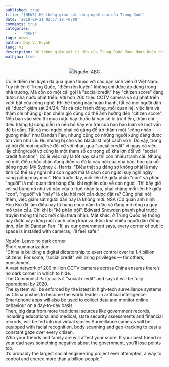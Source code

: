 ```yaml
---
published: true
title: "[NEWS] Hệ thống giám sát công nghệ cao của Trung Quốc"
date: '2018-09-21 02:57:18 +0700'
comments: true
categories: 
    -   "news"
tags: news
author: Duy V. Huynh
lang: VI
description: Hệ thống giám sát tỉ dân của Trung Quốc đang được hoàn thiện.
mathjax: true
---
```


<p align="center"> 
<img src="http://www.abc.net.au/news/image/10247520-3x2-940x627.jpg">Nguồn: ABC
</p>
Có lẽ điểm rèn luyện đã quá quen thuộc với các bạn sinh viên ở Việt Nam. Tuy nhiên ở Trung Quốc, "điểm rèn luyện" không chỉ được áp dụng trong nhà trường. Mà còn có một cái gọi là "social credit" hay "citizen score" đang được nhà nước phát triển. Với hơn 200 triệu CCTV camera và sự phát triển vượt bật của công nghệ. Khi hệ thống này hoàn thành, tất cả mọi người dân sẽ "được" giám sát 24/24. Tất cả các hành động, mối quan hệ, việc làm và thậm chí những gì bạn chém gió cũng có thể ảnh hưởng đến "citizen score". Nếu bạn vào siêu thị mua rượu hay thuốc lá bạn sẽ bị trừ điểm, thâm chí điều tương tự cũng diễn ra nếu bố hay em trai của bạn bàn luận về một vấn đề bị cấm. Tất cả mọi người phải cố gắng để trở thành một "công nhân gương mẫu" như Dandan Fan, nhưng cũng có những người xứng đáng được tôn vinh như Liu Hu nhưng bị cho vào blacklist một cách vô lí. Do vậy, trong xã hội đó mọi người sẽ đối xử với nhau qua "social credit" vì ngay cả việc lấy chồng/cưới vợ cũng là một tham số có trọng số khá lớn đối với "social credit function". Có lẽ việc này là tốt hay xấu thì còn nhiều tranh cãi. Nhưng có một điều chắc chắn đang diễn ra đó là câu nói của nhà báo, học giả nổi tiếng người Mỹ Sydney J. Harris: "Điều thật sự đáng sợ không phải là máy tính có thể suy nghĩ như con người mà là cách con người suy nghĩ ngày càng giống máy móc". Nếu trước đây, mối liên hệ giữa phần "con" và phần "người" là mối quan tâm hàng đầu khi nghiên cứu về con người. Thì bây giờ với sự bùng nổ như vũ bảo của trí tuệ nhân tạo, phải chăng mối liên hệ giữa "con", "người" và "máy" là câu hỏi mới cần được đặt ra?  
Cũng phải nói thêm, việc giám sát người dân này là không mới. NSA (Cơ quan anh ninh Hoa Kỳ) đã làm điều này từ hàng chục năm trước và đang mở rông ra quy mô toàn cầu. Chỉ khi bị "kẻ phản bội", Edward Snowden phanh phui trước truyền thông thì học mới chịu thừa nhận. Mặt khác, ở Trung Quốc hệ thống này được xây dựng một cách công khai và được khá nhiều người dân đồng tình, dẫn lời Dandan Fan: "If, as our government says, every corner of public space is installed with cameras, I’ll feel safe.”  

Nguồn: [Leave no dark corner](http://www.abc.net.au/news/2018-09-18/china-social-credit-a-model-citizen-in-a-digital-dictatorship/10200278)  
Short summarization:  
"China is building a digital dictatorship to exert control over its 1.4 billion citizens. For some, “social credit” will bring privileges — for others, punishment.  
A vast network of 200 million CCTV cameras across China ensures there’s no dark corner in which to hide.  
The Communist Party calls it “social credit” and says it will be fully operational by 2020.  
The system will be enforced by the latest in high-tech surveillance systems as China pushes to become the world leader in artificial intelligence.  
Smartphone apps will also be used to collect data and monitor online behaviour on a day-to-day basis.  
Then, big data from more traditional sources like government records, including educational and medical, state security assessments and financial records, will be fed into individual scores.Surveillance cameras will be equipped with facial recognition, body scanning and geo-tracking to cast a constant gaze over every citizen.  
Who your friends and family are will affect your score. If your best friend or your dad says something negative about the government, you’ll lose points too.  
It’s probably the largest social engineering project ever attempted, a way to control and coerce more than a billion people."  
